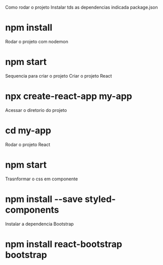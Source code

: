 Como rodar o projeto
Instalar tds as dependencias indicada package.json
# npm install

Rodar o projeto com nodemon
# npm start

Sequencia para criar o projeto
Criar o projeto React
# npx create-react-app my-app

Acessar o diretorio do projeto
# cd my-app

Rodar o projeto React
# npm start 

Trasnformar o css em componente
# npm install --save styled-components

Instalar a dependencia Bootstrap
# npm install react-bootstrap bootstrap